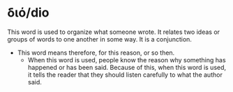 # διό/dio

This word is used to organize what someone wrote. It relates two ideas or groups of words to one another in some way. It is a conjunction. 

* This word means therefore, for this reason, or so then.
    * When this word is used, people know the reason why something has happened or has been said. Because of this, when this word is used, it tells the reader that they should listen carefully to what the author said.
